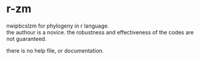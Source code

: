 # r-zm
nwipbcslzm for phylogeny in r language.<br/>
the authour is a novice. the robustness and effectiveness of the codes are not guaranteed.

there is no help file, or documentation.
